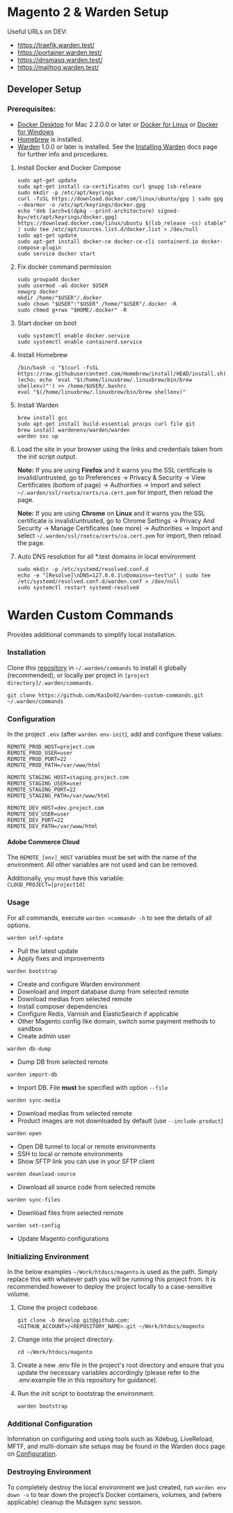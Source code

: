 Magento 2 & Warden Setup
========================================================
Useful URLs on DEV:

* https://traefik.warden.test/
* https://portainer.warden.test/
* https://dnsmasq.warden.test/
* https://mailhog.warden.test/

## Developer Setup

### Prerequisites:

* [Docker Desktop](https://docs.docker.com/desktop/install/mac-install/) for Mac 2.2.0.0 or later
  or [Docker for Linux](https://docs.docker.com/get-docker/)
  or [Docker for Windows](https://docs.docker.com/desktop/install/windows-install/)
* [Homebrew](https://brew.sh/) is installed.
* [Warden](https://docs.warden.dev/) 1.0.0 or later is installed. See
  the [Installing Warden](https://docs.warden.dev/installing.html) docs page for further info and procedures.

1. Install Docker and Docker Compose
    ```
    sudo apt-get update
    sudo apt-get install ca-certificates curl gnupg lsb-release
    sudo mkdir -p /etc/apt/keyrings
    curl -fsSL https://download.docker.com/linux/ubuntu/gpg | sudo gpg --dearmor -o /etc/apt/keyrings/docker.gpg
    echo "deb [arch=$(dpkg --print-architecture) signed-by=/etc/apt/keyrings/docker.gpg] https://download.docker.com/linux/ubuntu $(lsb_release -cs) stable" | sudo tee /etc/apt/sources.list.d/docker.list > /dev/null
    sudo apt-get update
    sudo apt-get install docker-ce docker-ce-cli containerd.io docker-compose-plugin
    sudo service docker start
    ```
2. Fix docker command permission
    ```
    sudo groupadd docker
    sudo usermod -aG docker $USER
    newgrp docker
    mkdir /home/"$USER"/.docker
    sudo chown "$USER":"$USER" /home/"$USER"/.docker -R
    sudo chmod g+rwx "$HOME/.docker" -R
    ```
3. Start docker on boot
    ```
    sudo systemctl enable docker.service
    sudo systemctl enable containerd.service
    ```
4. Install Homebrew
    ```
    /bin/bash -c "$(curl -fsSL https://raw.githubusercontent.com/Homebrew/install/HEAD/install.sh)"
    (echo; echo 'eval "$(/home/linuxbrew/.linuxbrew/bin/brew shellenv)"') >> /home/$USER/.bashrc
    eval "$(/home/linuxbrew/.linuxbrew/bin/brew shellenv)"
    ```
5. Install Warden
    ```
    brew install gcc
    sudo apt-get install build-essential procps curl file git
    brew install wardenenv/warden/warden
    warden svc up
    ```
6. Load the site in your browser using the links and credentials taken from the init script output.

   **Note:** If you are using **Firefox** and it warns you the SSL certificate is invalid/untrusted, go to
   Preferences -> Privacy & Security -> View Certificates (bottom of page) -> Authorities -> Import and
   select `~/.warden/ssl/rootca/certs/ca.cert.pem` for import, then reload the page.

   **Note:** If you are using **Chrome** on **Linux** and it warns you the SSL certificate is invalid/untrusted, go to
   Chrome Settings -> Privacy And Security -> Manage Certificates (see more) -> Authorities -> Import and
   select `~/.warden/ssl/rootca/certs/ca.cert.pem` for import, then reload the page.

7. Auto DNS resolution for all *.test domains in local environment
    ```
    sudo mkdir -p /etc/systemd/resolved.conf.d
    echo -e "[Resolve]\nDNS=127.0.0.1\nDomains=~test\n" | sudo tee /etc/systemd/resolved.conf.d/warden.conf > /dev/null
    sudo systemctl restart systemd-resolved
    ```

# Warden Custom Commands

Provides additional commands to simplify local installation.

### Installation
Clone this [repository](https://github.com/KaiDo92/warden-custom-commands) in `~/.warden/commands` to install it globally (recommended), or locally per project in `[project directory]/.warden/commands`.
```
git clone https://github.com/KaiDo92/warden-custom-commands.git ~/.warden/commands
```

### Configuration
In the project `.env` (after `warden env-init`), add and configure these values:

```
REMOTE_PROD_HOST=project.com
REMOTE_PROD_USER=user
REMOTE_PROD_PORT=22
REMOTE_PROD_PATH=/var/www/html

REMOTE_STAGING_HOST=staging.project.com
REMOTE_STAGING_USER=user
REMOTE_STAGING_PORT=22
REMOTE_STAGING_PATH=/var/www/html

REMOTE_DEV_HOST=dev.project.com
REMOTE_DEV_USER=user
REMOTE_DEV_PORT=22
REMOTE_DEV_PATH=/var/www/html
```

#### Adobe Commerce Cloud
The `REMOTE_[env]_HOST` variables must be set with the name of the environment. All other variables are not used and can be removed.

Additionally, you must have this variable:  
`CLOUD_PROJECT=[projectId]`

### Usage

For all commands, execute `warden <command> -h` to see the details of all options.

`warden self-update`
* Pull the latest update
* Apply fixes and improvements

`warden bootstrap`
* Create and configure Warden environment
* Download and import database dump from selected remote
* Download medias from selected remote
* Install composer dependencies
* Configure Redis, Varnish and ElasticSearch if applicable
* Other Magento config like domain, switch some payment methods to sandbox
* Create admin user

`warden db-dump`
* Dump DB from selected remote

`warden import-db`
* Import DB. File **must** be specified with option `--file`

`warden sync-media`
* Download medias from selected remote
* Product images are not downloaded by default (use `--include-product`)

`warden open`
* Open DB tunnel to local or remote environments
* SSH to local or remote environments
* Show SFTP link you can use in your SFTP client

`warden download-source`
* Download all source code from selected remote

`warden sync-files`
* Download files from selected remote

`warden set-config`
* Update Magento configurations

### Initializing Environment

In the below examples `~/Work/htdocs/magento` is used as the path. Simply replace this with whatever path you will be
running this project from. It is recommended however to deploy the project locally to a case-sensitive volume.

1. Clone the project codebase.
    ```
    git clone -b develop git@github.com:<GITHUB_ACCOUNT>/<REPOSITORY_NAME>.git ~/Work/htdocs/magento
    ```
2. Change into the project directory.
    ```
    cd ~/Work/htdocs/magento
    ```

3. Create a new .env file in the project's root directory and ensure that you update the necessary variables accordingly (please refer to the .env.example file in this repository for guidance).

4. Run the init script to bootstrap the environment.
    ```
    warden bootstrap
    ```

### Additional Configuration

Information on configuring and using tools such as Xdebug, LiveReload, MFTF, and multi-domain site setups may be found
in the Warden docs page on [Configuration](https://docs.warden.dev/configuration.html).

### Destroying Environment

To completely destroy the local environment we just created, run `warden env down -v` to tear down the project’s Docker
containers, volumes, and (where applicable) cleanup the Mutagen sync session.
